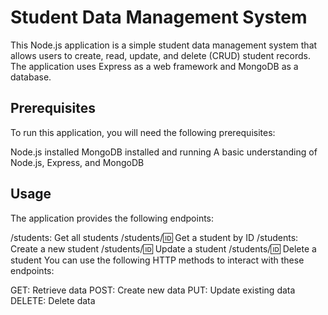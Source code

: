 # Student Data Management System
This Node.js application is a simple student data management system that allows users to create, read, update, and delete (CRUD) student records. The application uses Express as a web framework and MongoDB as a database.

## Prerequisites
To run this application, you will need the following prerequisites:

Node.js installed
MongoDB installed and running
A basic understanding of Node.js, Express, and MongoDB

## Usage
The application provides the following endpoints:

/students: Get all students
/students/:id: Get a student by ID
/students: Create a new student
/students/:id: Update a student
/students/:id: Delete a student
You can use the following HTTP methods to interact with these endpoints:

GET: Retrieve data
POST: Create new data
PUT: Update existing data
DELETE: Delete data
